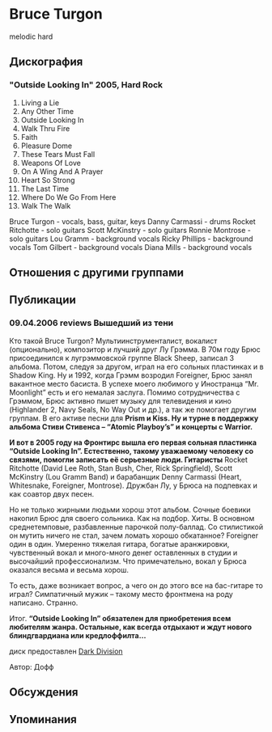 # Bruce Turgon

melodic hard

## Дискография

### "Outside Looking In" 2005, Hard Rock

1. Living a Lie 
2. Any Other Time 
3. Outside Looking In 
4. Walk Thru Fire 
5. Faith 
6. Pleasure Dome 
7. These Tears Must Fall 
8. Weapons Of Love 
9. On A Wing And A Prayer 
10. Heart So Strong 
11. The Last Time 
12. Where Do We Go From Here 
13. Walk The Walk 

Bruce Turgon - vocals, bass, guitar, keys 
Danny Carmassi - drums 
Rocket Ritchotte - solo guitars 
Scott McKinstry - solo guitars 
Ronnie Montrose - solo guitars 
Lou Gramm - background vocals 
Ricky Phillips - background vocals 
Tom Gilbert - background vocals 
Diana Mills - background vocals


## Отношения с другими группами


## Публикации

### 09.04.2006 reviews Вышедший из тени

<P>Кто такой Bruce Turgon? Мультиинструменталист, вокалист (опционально), композитор и лучший друг Лу Грэмма. В 70м году Брюс присоединился к лугрэммовской группе Black Sheep, записал 3 альбома. Потом, следуя за другом, играл на его сольных пластинках и в Shadow King. Ну и 1992, когда Грэмм возродил Foreigner, Брюс занял вакантное место басиста. В успехе моего любимого у Иностранца “Mr. Moonlight” есть и его немалая заслуга. Помимо сотрудничества с Грэммом, Брюс активно пишет музыку для телевидения и кино (Highlander 2, Navy Seals, No Way Out и др.), а так же помогает другим группам. В его активе песни для <B>Prism и Kiss. Ну и турне в поддержку альбома Стиви Стивенса – “Atomic Playboy’s” и концерты с Warrior. </B></P>
<P><B>И вот в 2005 году на Фронтирс вышла его первая сольная пластинка “Outside Looking In”. Естественно, такому уважаемому человеку со связями, помогли записать её серьезные люди. Гитаристы</B> Rocket Ritchotte (David Lee Roth, Stan Bush, Cher, Rick Springfield), Scott McKinstry (Lou Gramm Band) и барабанщик Denny Carmassi (Heart, Whitesnake, Foreigner, Montrose). Дружбан Лу, у Брюса на подпевках и как соавтор двух песен. </P>
<P>Но не только жирными людьми хорош этот альбом. Сочные боевики накопил Брюс для своего сольника. Как на подбор. Хиты. В основном среднетемповые, разбавленные парочкой полу-баллад. Со стилистикой он мутить ничего не стал, зачем ломать хорошо обкатанное? Foreigner один в один. Умеренно тяжелая гитара, богатые аранжировки, чувственный вокал и много-много денег оставленных в студии и высочайший профессионализм. Что примечательно, вокал у Брюса оказался весьма и весьма хорош. </P>
<P>То есть, даже возникает вопрос, а чего он до этого все на бас-гитаре то играл? Симпатичный мужик – такому место фронтмена на роду написано. Странно.</P>
<P>Итог. <B>“Outside Looking In” обязателен для приобретения всем любителям жанра. Остальные, как всегда отдыхают и ждут нового блиндгвардиана или кредлоффилта…</B></P>
<P>диск предоставлен <A href="http://www.darkdivision.ru/">Dark Division</A></P>
Автор: Дофф


## Обсуждения


## Упоминания

